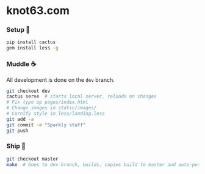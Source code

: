 # knot63.com

### Setup :hatching_chick: 
 
```bash
pip install cactus
gem install less -g
```

### Muddle :coffee: 

All development is done on the `dev` branch. 

```bash
git checkout dev
cactus serve  # starts local server, reloads on changes
# Fix typo op pages/index.html
# Change images in static/images/
# Cornify style in less/landing.less
git add -a
git commit -m "Sparkly stuff" 
git push
```

###  Ship :rocket:

```bash
git checkout master
make  # Goes to dev branch, builds, copies build to master and auto-pushes
```
